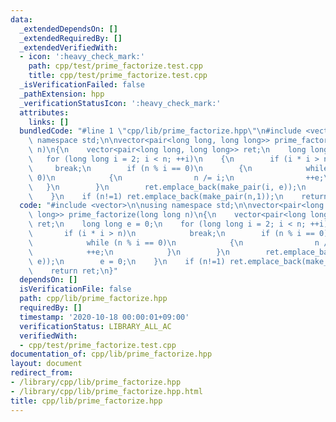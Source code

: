 ```yaml
---
data:
  _extendedDependsOn: []
  _extendedRequiredBy: []
  _extendedVerifiedWith:
  - icon: ':heavy_check_mark:'
    path: cpp/test/prime_factorize.test.cpp
    title: cpp/test/prime_factorize.test.cpp
  _isVerificationFailed: false
  _pathExtension: hpp
  _verificationStatusIcon: ':heavy_check_mark:'
  attributes:
    links: []
  bundledCode: "#line 1 \"cpp/lib/prime_factorize.hpp\"\n#include <vector>\n\nusing\
    \ namespace std;\n\nvector<pair<long long, long long>> prime_factorize(long long\
    \ n)\n{\n    vector<pair<long long, long long>> ret;\n    long long e = 0;\n \
    \   for (long long i = 2; i < n; ++i)\n    {\n        if (i * i > n)\n       \
    \     break;\n        if (n % i == 0)\n        {\n            while (n % i ==\
    \ 0)\n            {\n                n /= i;\n                ++e;\n         \
    \   }\n        }\n        ret.emplace_back(make_pair(i, e));\n        e = 0;\n\
    \    }\n    if (n!=1) ret.emplace_back(make_pair(n,1));\n    return ret;\n}\n"
  code: "#include <vector>\n\nusing namespace std;\n\nvector<pair<long long, long\
    \ long>> prime_factorize(long long n)\n{\n    vector<pair<long long, long long>>\
    \ ret;\n    long long e = 0;\n    for (long long i = 2; i < n; ++i)\n    {\n \
    \       if (i * i > n)\n            break;\n        if (n % i == 0)\n        {\n\
    \            while (n % i == 0)\n            {\n                n /= i;\n    \
    \            ++e;\n            }\n        }\n        ret.emplace_back(make_pair(i,\
    \ e));\n        e = 0;\n    }\n    if (n!=1) ret.emplace_back(make_pair(n,1));\n\
    \    return ret;\n}"
  dependsOn: []
  isVerificationFile: false
  path: cpp/lib/prime_factorize.hpp
  requiredBy: []
  timestamp: '2020-10-18 00:00:01+09:00'
  verificationStatus: LIBRARY_ALL_AC
  verifiedWith:
  - cpp/test/prime_factorize.test.cpp
documentation_of: cpp/lib/prime_factorize.hpp
layout: document
redirect_from:
- /library/cpp/lib/prime_factorize.hpp
- /library/cpp/lib/prime_factorize.hpp.html
title: cpp/lib/prime_factorize.hpp
---
```

